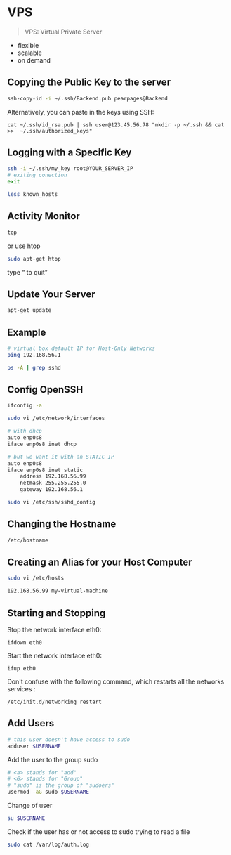 # VPS

> VPS: Virtual Private Server

+ flexible
+ scalable
+ on demand

## Copying the Public Key to the server

```bash
ssh-copy-id -i ~/.ssh/Backend.pub pearpages@Backend
```

Alternatively, you can paste in the keys using SSH:

```
cat ~/.ssh/id_rsa.pub | ssh user@123.45.56.78 "mkdir -p ~/.ssh && cat >>  ~/.ssh/authorized_keys"
```

## Logging with a Specific Key

```bash
ssh -i ~/.ssh/my_key root@YOUR_SERVER_IP
# exiting conection
exit
```

```bash
less known_hosts
```

## Activity Monitor

```bash
top
```

or use htop

```bash
sudo apt-get htop
```

type <q> to quit

## Update Your Server

```bash
apt-get update
```

## Example

```bash
# virtual box default IP for Host-Only Networks
ping 192.168.56.1
```

```bash
ps -A | grep sshd
```

## Config OpenSSH

```bash
ifconfig -a
```

```bash
sudo vi /etc/network/interfaces
```

```bash
# with dhcp
auto enp0s8
iface enp0s8 inet dhcp
```

```bash
# but we want it with an STATIC IP
auto enp0s8
iface enp0s8 inet static
    address 192.168.56.99
    netmask 255.255.255.0
    gateway 192.168.56.1
```

```bash
sudo vi /etc/ssh/sshd_config
```

## Changing the Hostname

```bash
/etc/hostname
```

## Creating an Alias for your Host Computer

```bash
sudo vi /etc/hosts
```

```bash
192.168.56.99 my-virtual-machine
```

## Starting and Stopping

Stop the network interface eth0:
```
ifdown eth0
```

Start the network interface eth0:
```
ifup eth0
```

Don't confuse with the following command, which restarts all the networks services :

```
/etc/init.d/networking restart
```

## Add Users

```bash
# this user doesn't have access to sudo
adduser $USERNAME
```

Add the user to the group sudo

```bash
# <a> stands for "add"
# <G> stands for "Group"
# "sudo" is the group of "sudoers"
usermod -aG sudo $USERNAME
```

Change of user

```bash
su $USERNAME
```

Check if the user has or not access to sudo trying to read a file

```bash
sudo cat /var/log/auth.log
```

